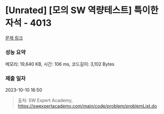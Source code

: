 # [Unrated] [모의 SW 역량테스트] 특이한 자석 - 4013 

[문제 링크](https://swexpertacademy.com/main/code/problem/problemDetail.do?contestProbId=AWIeV9sKkcoDFAVH) 

### 성능 요약

메모리: 19,640 KB, 시간: 106 ms, 코드길이: 3,102 Bytes

### 제출 일자

2023-10-10 16:50



> 출처: SW Expert Academy, https://swexpertacademy.com/main/code/problem/problemList.do